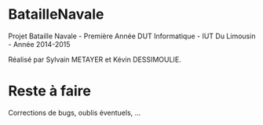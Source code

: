 # BatailleNavale

Projet Bataille Navale - Première Année DUT Informatique - IUT Du Limousin - Année 2014-2015

Réalisé par Sylvain METAYER et Kévin DESSIMOULIE.

# Reste à faire

Corrections de bugs, oublis éventuels, ...